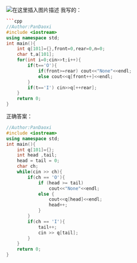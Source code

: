 ![在这里插入图片描述](https://pic.2ge.org/cdn/?url=https://img-blog.csdnimg.cn/b7c2dfa379994aea8dba684ada17e673.png?x-oss-process=image/watermark,type_ZHJvaWRzYW5zZmFsbGJhY2s,shadow_50,text_Q1NETiBA5r2Y6YGT54a5,size_20,color_FFFFFF,t_70,g_se,x_16)
我写的：

```cpp
```cpp
//Author:PanDaoxi
#include <iostream>
using namespace std;
int main(){
	int q[101]={},front=0,rear=0,n=0;
	char t,a[101];
	for(int i=0;cin>>t;i++){
		if(t=='O'){
			if(front>=rear) cout<<"None"<<endl;
			else cout<<q[front++]<<endl;
		}
		if(t=='I') cin>>q[++rear];
	}
	return 0;
} 
```
正确答案：

```cpp
//Author:PanDaoxi
#include <iostream>
using namespace std;
int main(){
    int q[101]={};
    int head ,tail;
    head = tail = 0;
    char ch;
    while(cin >> ch){
        if(ch == 'O'){
            if (head >= tail)
                cout<<"None"<<endl;
            else {
                cout<<q[head]<<endl;
                head++;
            }
        }
        if(ch == 'I'){
            tail++;
            cin >> q[tail];
        }
    } 
    return 0;
}
```

